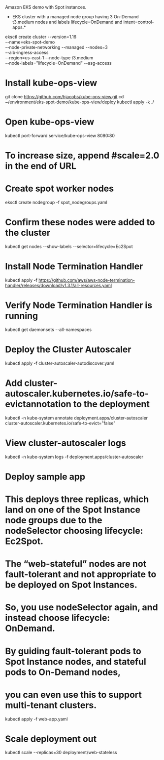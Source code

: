 Amazon EKS demo with Spot instances.

* EKS cluster with a managed node group having 3 On-Demand t3.medium nodes and labels lifecycle=OnDemand and intent=control-apps.* 

eksctl create cluster --version=1.16 \
--name=eks-spot-demo \
--node-private-networking --managed --nodes=3 \
--alb-ingress-access \
--region=us-east-1 --node-type t3.medium \
--node-labels="lifecycle=OnDemand" --asg-access

# Install kube-ops-view
git clone https://github.com/hjacobs/kube-ops-view.git
cd ~/environment/eks-spot-demo/kube-ops-view/deploy
kubectl apply -k ./

# Open kube-ops-view
kubectl port-forward service/kube-ops-view 8080:80

# To increase size, append #scale=2.0 in the end of URL

# Create spot worker nodes
eksctl create nodegroup -f spot_nodegroups.yaml

# Confirm these nodes were added to the cluster
kubectl get nodes --show-labels --selector=lifecycle=Ec2Spot

# Install Node Termination Handler
kubectl apply -f https://github.com/aws/aws-node-termination-handler/releases/download/v1.3.1/all-resources.yaml

# Verify Node Termination Handler is running
kubectl get daemonsets --all-namespaces

# Deploy the Cluster Autoscaler
kubectl apply -f cluster-autoscaler-autodiscover.yaml

# Add cluster-autoscaler.kubernetes.io/safe-to-evictannotation to the deployment
kubectl -n kube-system annotate deployment.apps/cluster-autoscaler cluster-autoscaler.kubernetes.io/safe-to-evict="false"

# View cluster-autoscaler logs
kubectl -n kube-system logs -f deployment.apps/cluster-autoscaler

# Deploy sample app
# This deploys three replicas, which land on one of the Spot Instance node groups due to the nodeSelector choosing lifecycle: Ec2Spot. 
# The “web-stateful” nodes are not fault-tolerant and not appropriate to be deployed on Spot Instances. 
# So, you use nodeSelector again, and instead choose lifecycle: OnDemand. 
# By guiding fault-tolerant pods to Spot Instance nodes, and stateful pods to On-Demand nodes, 
# you can even use this to support multi-tenant clusters.
kubectl apply -f web-app.yaml

# Scale deployment out
kubectl scale --replicas=30 deployment/web-stateless
